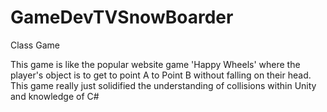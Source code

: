 # GameDevTVSnowBoarder
Class Game

This game is like the popular website game 'Happy Wheels' where the player's object is to get to point A to Point B without falling on their head.
This game really just solidified the understanding of collisions within Unity and knowledge of C#
